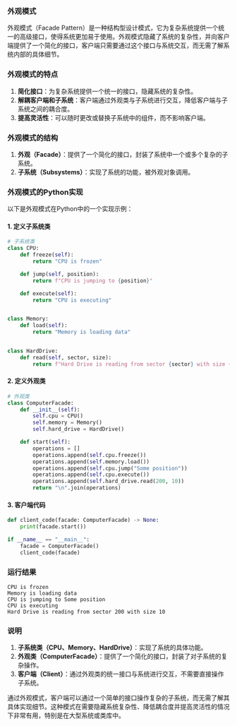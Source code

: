 ### 外观模式

外观模式（Facade Pattern）是一种结构型设计模式，它为复杂系统提供一个统一的高级接口，使得系统更加易于使用。外观模式隐藏了系统的复杂性，并向客户端提供了一个简化的接口，客户端只需要通过这个接口与系统交互，而无需了解系统内部的具体细节。

### 外观模式的特点

1. **简化接口**：为复杂系统提供一个统一的接口，隐藏系统的复杂性。
2. **解耦客户端和子系统**：客户端通过外观类与子系统进行交互，降低客户端与子系统之间的耦合度。
3. **提高灵活性**：可以随时更改或替换子系统中的组件，而不影响客户端。

### 外观模式的结构

1. **外观（Facade）**：提供了一个简化的接口，封装了系统中一个或多个复杂的子系统。
2. **子系统（Subsystems）**：实现了系统的功能，被外观对象调用。

### 外观模式的Python实现

以下是外观模式在Python中的一个实现示例：

#### 1. 定义子系统类

```python
# 子系统类
class CPU:
    def freeze(self):
        return "CPU is frozen"

    def jump(self, position):
        return f"CPU is jumping to {position}"

    def execute(self):
        return "CPU is executing"


class Memory:
    def load(self):
        return "Memory is loading data"


class HardDrive:
    def read(self, sector, size):
        return f"Hard Drive is reading from sector {sector} with size {size}"
```

#### 2. 定义外观类

```python
# 外观类
class ComputerFacade:
    def __init__(self):
        self.cpu = CPU()
        self.memory = Memory()
        self.hard_drive = HardDrive()

    def start(self):
        operations = []
        operations.append(self.cpu.freeze())
        operations.append(self.memory.load())
        operations.append(self.cpu.jump("Some position"))
        operations.append(self.cpu.execute())
        operations.append(self.hard_drive.read(200, 10))
        return "\n".join(operations)
```

#### 3. 客户端代码

```python
def client_code(facade: ComputerFacade) -> None:
    print(facade.start())

if __name__ == "__main__":
    facade = ComputerFacade()
    client_code(facade)
```

### 运行结果

```plaintext
CPU is frozen
Memory is loading data
CPU is jumping to Some position
CPU is executing
Hard Drive is reading from sector 200 with size 10
```

### 说明

1. **子系统类（CPU、Memory、HardDrive）**：实现了系统的具体功能。
2. **外观类（ComputerFacade）**：提供了一个简化的接口，封装了对子系统的复杂操作。
3. **客户端（Client）**：通过外观类的统一接口与系统进行交互，不需要直接操作子系统。

通过外观模式，客户端可以通过一个简单的接口操作复杂的子系统，而无需了解其具体实现细节。这种模式在需要隐藏系统复杂性、降低耦合度并提高灵活性的情况下非常有用，特别是在大型系统或类库中。